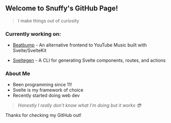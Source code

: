 ## Welcome to Snuffy's GitHub Page!
> I make things out of curiosity

### Currently working on:
 - [Beatbump](https://github.com/snuffyDev/Beatbump) - An alternative frontend to YouTube Music built with Svelte/SvelteKit

 - [Sveltegen](https://github.com/snuffyDev/sveltegen) - A CLI for generating Svelte components, routes, and actions

### About Me

- Been programming since 11!
- Svelte is my framework of choice 
- Recently started doing web dev

> *Honestly I really don't know what I'm doing but it works 😎*

Thanks for checking my GitHub out!

